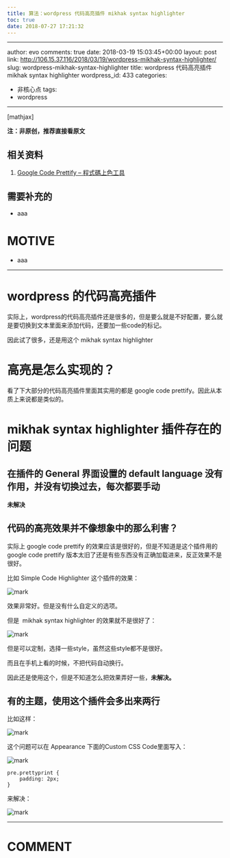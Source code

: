 ```yaml
---
title: 算法：wordpress 代码高亮插件 mikhak syntax highlighter
toc: true
date: 2018-07-27 17:21:32
---
```

---
author: evo
comments: true
date: 2018-03-19 15:03:45+00:00
layout: post
link: http://106.15.37.116/2018/03/19/wordpress-mikhak-syntax-highlighter/
slug: wordpress-mikhak-syntax-highlighter
title: wordpress 代码高亮插件 mikhak syntax highlighter
wordpress_id: 433
categories:
- 非核心点
tags:
- wordpress
---

<!-- more -->

[mathjax]

**注：非原创，推荐直接看原文**


## 相关资料






  1. [Google Code Prettify – 程式碼上色工具](http://blog.shihshih.com/google-code-prettify/)




## 需要补充的






  * aaa




# MOTIVE






  * aaa





* * *





# wordpress 的代码高亮插件


实际上，wordpress的代码高亮插件还是很多的，但是要么就是不好配置，要么就是要切换到文本里面来添加代码，还要加一些code的标记。

因此试了很多，还是用这个 mikhak syntax highlighter


# 高亮是怎么实现的？


看了下大部分的代码高亮插件里面其实用的都是 google code prettify。因此从本质上来说都是类似的。


# mikhak syntax highlighter 插件存在的问题




## 在插件的 General 界面设置的 default language 没有作用，并没有切换过去，每次都要手动


**未解决**


## 代码的高亮效果并不像想象中的那么利害？


实际上 google code prettify 的效果应该是很好的，但是不知道是这个插件用的 google code prettify 版本太旧了还是有些东西没有正确加载进来，反正效果不是很好。

比如 Simple Code Highlighter 这个插件的效果：


![mark](http://pacdb2bfr.bkt.clouddn.com/blog/image/180727/lmIdacH3Kh.png?imageslim)

效果非常好。但是没有什么自定义的选项。

但是  mikhak syntax highlighter 的效果就不是很好了：


![mark](http://pacdb2bfr.bkt.clouddn.com/blog/image/180727/LH20LAhc86.png?imageslim)

但是可以定制，选择一些style，虽然这些style都不是很好。

而且在手机上看的时候，不把代码自动换行。

因此还是使用这个，但是不知道怎么把效果弄好一些，**未解决。**




## 有的主题，使用这个插件会多出来两行


比如这样：


![mark](http://pacdb2bfr.bkt.clouddn.com/blog/image/180727/5a5be31d44.png?imageslim)

这个问题可以在 Appearance 下面的Custom CSS Code里面写入：


![mark](http://pacdb2bfr.bkt.clouddn.com/blog/image/180727/cbJaIC1leC.png?imageslim)




    pre.prettyprint {
        padding: 2px;
    }


来解决：


![mark](http://pacdb2bfr.bkt.clouddn.com/blog/image/180727/lF53beJcD6.png?imageslim)



















* * *





# COMMENT
